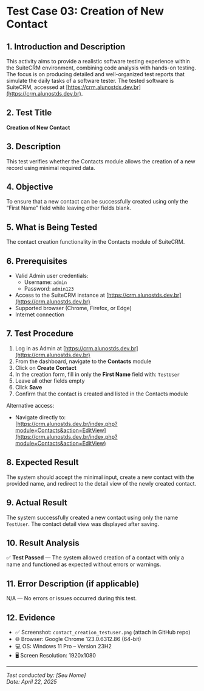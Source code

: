 # Test Case 03: Creation of New Contact

## 1. Introduction and Description
This activity aims to provide a realistic software testing experience within the SuiteCRM environment, combining code analysis with hands-on testing. The focus is on producing detailed and well-organized test reports that simulate the daily tasks of a software tester. The tested software is SuiteCRM, accessed at [https://crm.alunostds.dev.br](https://crm.alunostds.dev.br).

## 2. Test Title
**Creation of New Contact**

## 3. Description
This test verifies whether the Contacts module allows the creation of a new record using minimal required data.

## 4. Objective
To ensure that a new contact can be successfully created using only the “First Name” field while leaving other fields blank.

## 5. What is Being Tested
The contact creation functionality in the Contacts module of SuiteCRM.

## 6. Prerequisites
- Valid Admin user credentials:
  - Username: `admin`
  - Password: `admin123`
- Access to the SuiteCRM instance at [https://crm.alunostds.dev.br](https://crm.alunostds.dev.br)
- Supported browser (Chrome, Firefox, or Edge)
- Internet connection

## 7. Test Procedure
1. Log in as Admin at [https://crm.alunostds.dev.br](https://crm.alunostds.dev.br)
2. From the dashboard, navigate to the **Contacts** module
3. Click on **Create Contact**
4. In the creation form, fill in only the **First Name** field with: `TestUser`
5. Leave all other fields empty
6. Click **Save**
7. Confirm that the contact is created and listed in the Contacts module

Alternative access:
- Navigate directly to:  
  [https://crm.alunostds.dev.br/index.php?module=Contacts&action=EditView](https://crm.alunostds.dev.br/index.php?module=Contacts&action=EditView)

## 8. Expected Result
The system should accept the minimal input, create a new contact with the provided name, and redirect to the detail view of the newly created contact.

## 9. Actual Result
The system successfully created a new contact using only the name `TestUser`. The contact detail view was displayed after saving.

## 10. Result Analysis
✅ **Test Passed** — The system allowed creation of a contact with only a name and functioned as expected without errors or warnings.

## 11. Error Description (if applicable)
N/A — No errors or issues occurred during this test.

## 12. Evidence
- ✅ Screenshot: `contact_creation_testuser.png` (attach in GitHub repo)
- 🌐 Browser: Google Chrome 123.0.6312.86 (64-bit)
- 💻 OS: Windows 11 Pro – Version 23H2
- 🖥️ Screen Resolution: 1920x1080

---

*Test conducted by: [Seu Nome]*  
*Date: April 22, 2025*  
